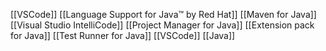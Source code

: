 [[VSCode]] [[Language Support for Java™ by Red Hat]] [[Maven for Java]] [[Visual Studio IntelliCode]] [[Project Manager for Java]] [[Extension pack for Java]] [[Test Runner for Java]] [[VSCode]] [[Java]]